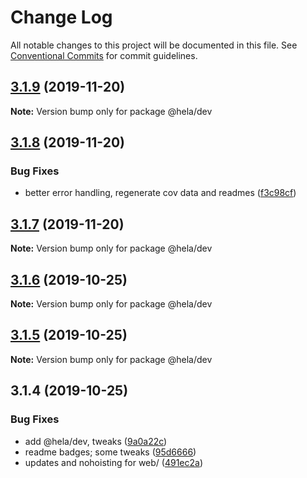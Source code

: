 # Change Log

All notable changes to this project will be documented in this file.
See [Conventional Commits](https://conventionalcommits.org) for commit guidelines.

## [3.1.9](https://github.com/tunnckoCore/opensource/compare/@hela/dev@3.1.8...@hela/dev@3.1.9) (2019-11-20)

**Note:** Version bump only for package @hela/dev





## [3.1.8](https://github.com/tunnckoCore/opensource/compare/@hela/dev@3.1.7...@hela/dev@3.1.8) (2019-11-20)


### Bug Fixes

* better error handling, regenerate cov data and readmes ([f3c98cf](https://github.com/tunnckoCore/opensource/commit/f3c98cf5812cf92127f491df67f083d06235a399))





## [3.1.7](https://github.com/tunnckoCore/opensource/compare/@hela/dev@3.1.6...@hela/dev@3.1.7) (2019-11-20)

**Note:** Version bump only for package @hela/dev





## [3.1.6](https://github.com/tunnckoCore/opensource/compare/@hela/dev@3.1.5...@hela/dev@3.1.6) (2019-10-25)

**Note:** Version bump only for package @hela/dev





## [3.1.5](https://github.com/tunnckoCore/opensource/compare/@hela/dev@3.1.4...@hela/dev@3.1.5) (2019-10-25)

**Note:** Version bump only for package @hela/dev





## 3.1.4 (2019-10-25)


### Bug Fixes

* add @hela/dev, tweaks ([9a0a22c](https://github.com/tunnckoCore/opensource/commit/9a0a22c6ff48ee351f3ffff0eab790da78ed29ff))
* readme badges; some tweaks ([95d6666](https://github.com/tunnckoCore/opensource/commit/95d666659a2ac29bece307d22c66b6c0e7e47683))
* updates and nohoisting for web/ ([491ec2a](https://github.com/tunnckoCore/opensource/commit/491ec2a06b5ffb6f052dfca5a6732f17ed28a7e0))
